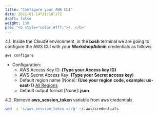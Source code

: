 ```yaml
---
title: "Configure your AWS CLI"
date: 2021-01-14T21:18:27Z
draft: false
weight: 130
pre: '<b style="color:#fff;">4. </b>'
---
```


4.1\. Inside the Cloud9 environment, in the **bash** terminal we are going to configure the AWS CLI with your **WorkshopAdmin** credentials as follows:

```bash
aws configure
```

- Configuration:
    - AWS Access Key ID: **(Type your Access key ID)**
    - AWS Secret Access Key: **(Type your Secret access key)**
    - Default region name [None]: **(Use your region code, example: us-east-1)** [All Regions](https://docs.aws.amazon.com/AWSEC2/latest/UserGuide/using-regions-availability-zones.html#concepts-available-regions)
    - Default output format [None]: **json**

4.2\. Remove **aws_session_token** variable from aws credentials.

```bash
sed -i 's/aws_session_token =//g' ~/.aws/credentials
```